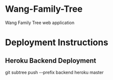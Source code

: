 # Wang-Family-Tree

Wang Family Tree web application

# Deployment Instructions

## Heroku Backend Deployment

git subtree push --prefix backend heroku master
